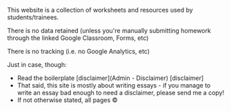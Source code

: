 This website is a collection of worksheets and resources used by students/trainees.  

There is no data retained (unless you're  manually submitting homework through the linked Google Classroom, Forms, etc) 

There is no tracking (i.e. no Google Analytics, etc)  

Just in case, though:  
* Read the boilerplate [disclaimer](Admin - Disclaimer)  [disclaimer]
* That said, this site is mostly about writing essays - if you manage to write an essay bad enough to need a disclaimer, please send me a copy!  
* If not otherwise stated, all pages &copy;<a href="http://alba-english.org">

